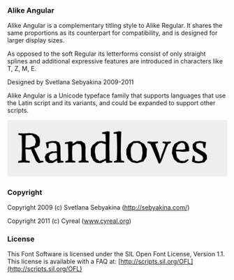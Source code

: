 ### Alike Angular

Alike Angular is a complementary titling style to Alike Regular.
It shares the same proportions as its counterpart 
for compatibility, and is designed for larger display sizes.

As opposed to the soft Regular its letterforms consist 
of only straight splines and additional expressive
features are introduced in characters like T, Z, M, E.

Designed by Svetlana Sebyakina 2009-2011

Alike Angular is a Unicode typeface family that supports 
languages that use the Latin script and its variants, and 
could be expanded to support other scripts.

![Alike Angular Font](sources/sample.png)


### Copyright
Copyright 2009 (c) Svetlana Sebyakina (http://sebyakina.com/)

Copyright 2011 (c) Cyreal (www.cyreal.org)

### License

This Font Software is licensed under the SIL Open Font License, Version 1.1. This license is available with a FAQ at: [http://scripts.sil.org/OFL](http://scripts.sil.org/OFL)
